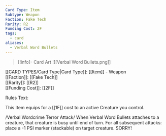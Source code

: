 ```yaml
---
Card Type: Item
Subtype: Weapon
Faction: Fake Tech
Rarity: R2
Funding Cost: 2F
tags:
  - card
aliases:
  - Verbal Word Bullets
---
```

> [!info]- Card Art
> ![[Verbal Word Bullets.png]]

[[CARD TYPES/Card Type|Card Type]]: [[Item]] - Weapon  
[[Faction]]: [[Fake Tech]]  
[[Rarity]]: [[R2]]  
[[Funding Cost]]: [[2F]]  

Rules Text:  

This Item equips for a [[1F]] cost to an active Creature you control.  

/Verbal Wordcrime Terror Attack/ When Verbal Word Bullets attaches to a creature, that creature is busy until end of turn. For all subsequent attacks: place a -1 PSI marker (stackable) on target creature. SORRY!  